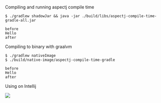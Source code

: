 Compiling and running aspectj compile time

```
$ ./gradlew shadowJar && java -jar ./build/libs/aspectj-compile-time-gradle-all.jar

before
Hello
after
```


Compiling to binary with graalvm
```
$ ./gradlew nativeImage
$ ./build/native-image/aspectj-compile-time-gradle
 
before
Hello
after
```

Using on Intellij

![](https://i.imgur.com/0T4vsxY.png)
